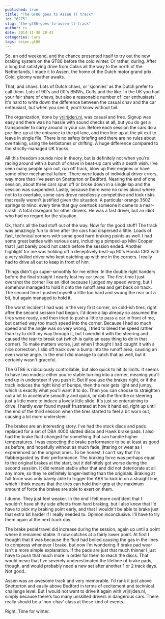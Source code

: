 ```yaml
---
published: true
title: "The GT86 goes to Assen TT track"
id: "6275"
slug: "the-gt86-goes-to-assen-tt-track"
author: rv
date: 2014-11-30 20:43
categories: Cars
tags: assen,gt86
---
```

So, an odd weekend, and the chance presented itself to try out the new braking system on the GT86 before the cold winter. Or rather, during. After a long but satisfying drive from Calais all the way to the north of the Netherlands, I made it to Assen, the home of the Dutch motor grand prix. Cold, gloomy weather awaits.

That, and chavs. Lots of Dutch chavs, or 'sjonnies' as the Dutch prefer to call them. Lots of 90's and 00's BMWs, Golfs and the like. In the UK you had your fair share of chavs, but also a reasonable number of 'car enthusiasts'. It's hard to write down the difference between the casual chav and the car enthusiast, but when you see it, you'll know without fail.

The organization, done by <a href="http://vrijrijden.nl/" target="_blank">vrijrijden.nl</a>, was casual and free. Signup was easy and there was no hassle with sound checks at all, but you do get a transponder to carry around in your car. Before each session the cars do a pre-line-up at the entrance to the pit lane, and then line up at the pit exit to leave in single file. There is no safety briefing and there are no rules about overtaking, using the kerbstones or drifting. A huge difference compared to the strictly-managed UK tracks.

All this freedom sounds nice in theory, but is definitely not when you're racing around with a bunch of chavs in beat-up cars with a death wish. I've seen many people spin out, run off track, blow up their engines or have some other mechanical failure. There were loads of individual driver errors, way more than I've seen on Snetterton or Bedford. Nearing the end of one session, about three cars spun off or broke down in a single lap and the session was suspended. Lastly, because there were no rules about where not to to overtake, some cars drove needlessly competitive and took risks that really weren't justified given the situation. A particular orange 350Z springs to mind: every time that guy overtook someone it came to a near-crash. A total disregard for other drivers. He was a fast driver, but an idiot who had no regard for the situation.

Ok, that's all the bad stuff out of the way. Now for the good stuff! The track was amazingly fun to drive after the cars had dispersed a little. Loads of fast, technical corners with some good hard braking points as well. I had some great battles with various cars, including a pimped-up Mini Cooper that I just barely could not catch before the session ended. Another highlight for me was holding off a deceptively beat-up 90's Honda CRX with a very skilled driver who kept catching up with me in the corners. I really had to drive all out to keep in front of him.

Things didn't go super-smoothly for me either. In the double right handers before the final straight I nearly lost my car twice. The first time I just overshot the corner like an idiot because I judged my speed wrong, but I somehow managed to hold it onto the runoff area and get back on track. The second time I pushed myself a little too hard and swung the rear out a bit, but again managed to hold it.

The worst incident I had was in the very first corner, on cold-ish tires, right after the second session had begun. I'd done a lap already so assumed the tires were ready, and then tried to push a little to pass a car in front of me, but carried way too much speed into the corner. Because I had so much speed and the angle was so very wrong, I tried to bleed the speed rather than try to drift my way through it, but I overdid it with the steering and caused the rear to break out (which is quite an easy thing to do in that corner). To make matters worse, just when I thought I had caught it with a nice correction, I slid off track over a bump into the runoff area, causing an even worse angle. In the end I did manage to catch that as well, but it certainly wasn't graceful.

The GT86 is ridiculously controllable, but also quick to hit its limits. It seems to have two modes: either you're stable turning into a corner, meaning you'll end up in understeer if you push it. But if you use the brakes right, or if the track induces the right kind of bumps, then the rear gets light and jumpy, which is exactly what you'll want it to do. Then you can choose to straighten out a bit to accelerate smoothly and quick, or dab the throttle or steering just a little more to induce a lovely little slide. It's just so entertaining to drive. I hardly ever found myself frustrated at how it handled, right up until the end of the third session when the tires started to feel a bit worn out, causing a lot more understeer.

The brakes are an interesting story. I've had the stock discs and pads replaced for a set of DBA 4000 slotted discs and Hawk brake pads. I also had the brake fluid changed for something that can handle higher temperatures. I was expecting the brake performance to be at least as good as before, and hopefully without as much fade, jittering or wear as I experienced on the original ones. To be honest, I can't say that I'm flabbergasted by their performance. The braking force was perhaps equal to the original brakes at the start, but it definitely got worse during the second session. It did remain stable after that and did not deteriorate at all any more, so they're definitely longer-lasting than the originals. Braking at full force was only barely able to trigger the ABS to kick in on a straight line, which I think means that the tires can hold their grip at the maximum amount of force the brakes are able to exert on them.

I dunno. They just feel weaker. In the end I felt more confident that I wouldn't have shitty side effects from hard braking, but I also knew that I'd have to pick my braking point early, and that I wouldn't be able to brake just that extra bit harder if I really needed to. Opinion inconclusive. I'll have to try them again at the next track day.

The brake pedal travel did increase during the session, again up until a point where it remained stable. It now catches at a fairly lower point. At first I thought that it was because the fluid had boiled causing the gas in the lines to compress whenever I brake, but now I'm wondering if brake pad wear isn't a more simple explanation. If the pads are just that much thinner I just have to push that much more in order for them to reach the discs. That would mean that I've severely underestimated the lifetime of brake pads, though, and would probably need a new set after another 1 or 2 track days. Not good..

Assen was an awesome track and very memorable. I'd rank it just above Snetterton and easily above Bedford in terms of excitement and technical challenge level. But I would not want to drive it again with vrijrijden.nl, simply because there's too many unskilled drivers in dangerous cars. There really should be a 'non-chav' class at these kind of events..

Right. Time for winter.